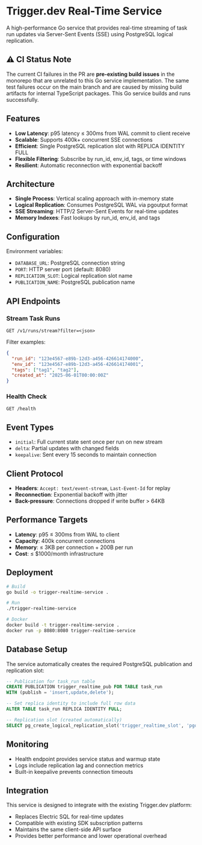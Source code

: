 # Trigger.dev Real-Time Service

A high-performance Go service that provides real-time streaming of task run updates via Server-Sent Events (SSE) using PostgreSQL logical replication.

## ⚠️ CI Status Note

The current CI failures in the PR are **pre-existing build issues** in the monorepo that are unrelated to this Go service implementation. The same test failures occur on the main branch and are caused by missing build artifacts for internal TypeScript packages. This Go service builds and runs successfully.

## Features

- **Low Latency**: p95 latency ≤ 300ms from WAL commit to client receive
- **Scalable**: Supports 400k+ concurrent SSE connections
- **Efficient**: Single PostgreSQL replication slot with REPLICA IDENTITY FULL
- **Flexible Filtering**: Subscribe by run_id, env_id, tags, or time windows
- **Resilient**: Automatic reconnection with exponential backoff

## Architecture

- **Single Process**: Vertical scaling approach with in-memory state
- **Logical Replication**: Consumes PostgreSQL WAL via pgoutput format
- **SSE Streaming**: HTTP/2 Server-Sent Events for real-time updates
- **Memory Indexes**: Fast lookups by run_id, env_id, and tags

## Configuration

Environment variables:

- `DATABASE_URL`: PostgreSQL connection string
- `PORT`: HTTP server port (default: 8080)
- `REPLICATION_SLOT`: Logical replication slot name
- `PUBLICATION_NAME`: PostgreSQL publication name

## API Endpoints

### Stream Task Runs

```
GET /v1/runs/stream?filter=<json>
```

Filter examples:
```json
{
  "run_id": "123e4567-e89b-12d3-a456-426614174000",
  "env_id": "123e4567-e89b-12d3-a456-426614174001",
  "tags": ["tag1", "tag2"],
  "created_at": "2025-06-01T00:00:00Z"
}
```

### Health Check

```
GET /health
```

## Event Types

- `initial`: Full current state sent once per run on new stream
- `delta`: Partial updates with changed fields
- `keepalive`: Sent every 15 seconds to maintain connection

## Client Protocol

- **Headers**: `Accept: text/event-stream`, `Last-Event-Id` for replay
- **Reconnection**: Exponential backoff with jitter
- **Back-pressure**: Connections dropped if write buffer > 64KB

## Performance Targets

- **Latency**: p95 ≤ 300ms from WAL to client
- **Capacity**: 400k concurrent connections
- **Memory**: ≤ 3KB per connection + 200B per run
- **Cost**: ≤ $1000/month infrastructure

## Deployment

```bash
# Build
go build -o trigger-realtime-service .

# Run
./trigger-realtime-service

# Docker
docker build -t trigger-realtime-service .
docker run -p 8080:8080 trigger-realtime-service
```

## Database Setup

The service automatically creates the required PostgreSQL publication and replication slot:

```sql
-- Publication for task_run table
CREATE PUBLICATION trigger_realtime_pub FOR TABLE task_run 
WITH (publish = 'insert,update,delete');

-- Set replica identity to include full row data
ALTER TABLE task_run REPLICA IDENTITY FULL;

-- Replication slot (created automatically)
SELECT pg_create_logical_replication_slot('trigger_realtime_slot', 'pgoutput');
```

## Monitoring

- Health endpoint provides service status and warmup state
- Logs include replication lag and connection metrics
- Built-in keepalive prevents connection timeouts

## Integration

This service is designed to integrate with the existing Trigger.dev platform:

- Replaces Electric SQL for real-time updates
- Compatible with existing SDK subscription patterns
- Maintains the same client-side API surface
- Provides better performance and lower operational overhead

